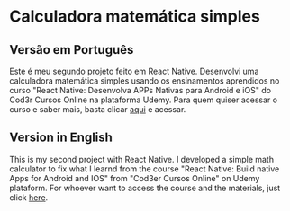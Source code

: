 # Calculadora matemática simples

## Versão em Português

Este é meu segundo projeto feito em React Native. 
Desenvolvi uma calculadora matemática simples usando 
os ensinamentos aprendidos no curso "React Native: 
Desenvolva APPs Nativas para Android e iOS" do Cod3r 
Cursos Online na plataforma Udemy. Para quem quiser acessar o curso
 e saber mais, basta clicar [aqui](https://www.udemy.com/share/101Waw3@gyYSTGX11qxCbdmdcAkA1B6mXTL8va_wFKf2vPJu1ma-L_G62Fdk_r3-vbGjwue1/") e acessar.

## Version in English

This is my second project with React Native. 
I developed a simple math calculator to fix what I learnd from the course
 "React Native: Build native Apps for Android and IOS" 
 from "Cod3er Cursos Online" on Udemy plataform. For whoever want to access 
 the course and the materials, 
 just click [here](https://www.udemy.com/share/101Waw3@gyYSTGX11qxCbdmdcAkA1B6mXTL8va_wFKf2vPJu1ma-L_G62Fdk_r3-vbGjwue1/").

